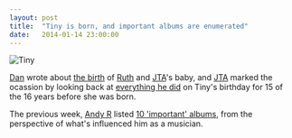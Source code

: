 ```yaml
---
layout: post
title:  "Tiny is born, and important albums are enumerated"
date:   2014-01-14 23:00:00
---
```


![Tiny](http://www.scatmania.org/wp-content/uploads/2014/01/DSCF1516-300x225.jpg)

[Dan][dan] wrote about [the birth](http://www.scatmania.org/2014/01/14/uncle-dan/?utm_source=rss&utm_medium=rss&utm_campaign=uncle-dan) of [Ruth][ruth] and [JTA][jta]'s baby, and [JTA][jta] marked the ocassion by looking back at [everything he did](http://blog.electricquaker.co.uk/2014/01/14/oh-some-do-say-the-farmers-best-but-i-must-needs-say-no/) on Tiny's birthday for 15 of the 16 years before she was born.

The previous week, [Andy R][andy-r] listed [10 'important' albums](https://selfdoubtgun.wordpress.com/2014/01/07/10-important-albums/), from the perspective of what's influenced him as a musician.

[adam-g]:  http://strokeyadam.livejournal.com/
[adam-w]:  http://www.ad-space.org.uk/
[andy-k]:  http://theguidemark3.livejournal.com/
[andy-r]:  http://selfdoubtgun.wordpress.com/
[beth]:    http://littlegreenbeth.livejournal.com/
[bryn]:    http://randomlyevil.org.uk/
[claire]:  http://nowebsite.co.uk/blog/
[dan]:     http://www.scatmania.org/
[ele]:     http://ele-is-crazy.livejournal.com/
[fiona]:   http://fionafish.wordpress.com/
[hayley]:  http://leelee1983.livejournal.com/
[jen]:     http://scleip.livejournal.com/
[jimmy]:   http://vikingjim.livejournal.com/
[jta]:     http://blog.electricquaker.co.uk/
[kit]:     http://reaperkit.wordpress.com/
[liz]:     http://norasdollhouse.livejournal.com/
[malbo21]: http://malbo21.wordpress.com/
[matt-p]:  http://myzelik.livejournal.com/
[matt-r]:  http://matt-inthe-hat.livejournal.com/
[paul]:    http://blog.pacifist.co.uk/
[penny]:   http://thepennyfaerie.livejournal.com/
[pete]:    http://loonybin345.livejournal.com/
[rory]:    http://razinaber.livejournal.com/
[ruth]:    http://fleeblewidget.co.uk/
[sarah]:   http://starlight-sarah.livejournal.com/
[sian]:    http://elgingerbread.wordpress.com/
